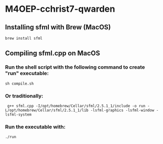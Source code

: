 # M4OEP-cchrist7-qwarden

## Installing sfml with Brew (MacOS)
```brew install sfml```


## Compiling sfml.cpp on MacOS
### Run the shell script with the following command to create "run" executable:
```sh compile.sh```
### Or traditionally:
``` g++ sfml.cpp -I/opt/homebrew/Cellar/sfml/2.5.1_1/include -o run -L/opt/homebrew/Cellar/sfml/2.5.1_1/lib -lsfml-graphics -lsfml-window -lsfml-system```

### Run the executable with:
```./run```
